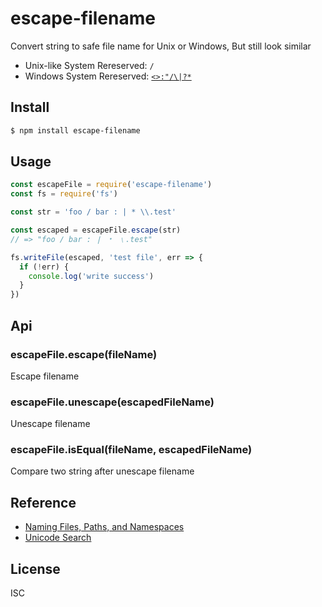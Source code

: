 # escape-filename

Convert string to safe file name for Unix or Windows, But still look similar

- Unix-like System Rereserved: `/`
- Windows System Rereserved: [`<>:"/\|?*`](http://msdn.microsoft.com/en-us/library/aa365247%28VS.85%29#naming_conventions)

## Install

```sh
$ npm install escape-filename
```

## Usage

```js
const escapeFile = require('escape-filename')
const fs = require('fs')

const str = 'foo / bar : | * \\.test'

const escaped = escapeFile.escape(str)
// => "foo ∕ bar ꞉ ❘ ﹡ ﹨.test"

fs.writeFile(escaped, 'test file', err => {
  if (!err) {
    console.log('write success')
  }
})
```

## Api

### escapeFile.escape(fileName)

Escape filename

### escapeFile.unescape(escapedFileName)

Unescape filename

### escapeFile.isEqual(fileName, escapedFileName)

Compare two string after unescape filename

## Reference

- [Naming Files, Paths, and Namespaces](https://docs.microsoft.com/zh-cn/windows/desktop/FileIO/naming-a-file#naming_conventions)
- [Unicode Search](https://unicode-search.net/unicode-namesearch.pl?term=COLON)

## License

ISC
